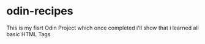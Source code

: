 # odin-recipes

This is my fisrt Odin Project which once completed i'll show that i learned all basic HTML Tags